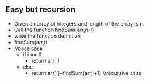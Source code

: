 ## Easy but recursion

- Given an array of integers and length of the array is n.
- Call the function findSum(arr,n-1)
- write the function definition
- findSum(arr,i)
- //base case
  - if i == 0
    - return arr[i]
  - else
    - return arr[i]+findSum(arr,i+1) //recursive case

